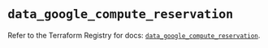 # `data_google_compute_reservation`

Refer to the Terraform Registry for docs: [`data_google_compute_reservation`](https://registry.terraform.io/providers/hashicorp/google/5.33.0/docs/data-sources/compute_reservation).
